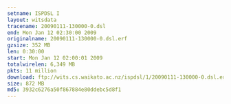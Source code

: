 ```yaml
---
setname: ISPDSL I
layout: witsdata
tracename: 20090111-130000-0.dsl
end: Mon Jan 12 02:30:00 2009
originalname: 20090111-130000-0.dsl.erf
gzsize: 352 MB
len: 0:30:00
start: Mon Jan 12 02:00:01 2009
totalwirelen: 6,349 MB
pkts: 11 million
download: ftp://wits.cs.waikato.ac.nz/ispdsl/1/20090111-130000-0.dsl.erf.gz
size: 872 MB
md5: 3932c6276a50f867884e80ddebc5d8f1
---
```


